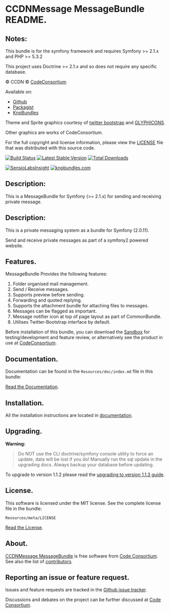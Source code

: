 CCDNMessage MessageBundle README.
=============================


## Notes: 

This bundle is for the symfony framework and requires Symfony >= 2.1.x and PHP >= 5.3.2
  
This project uses Doctrine >= 2.1.x and so does not require any specific database.
  

&copy; CCDN &copy; [CodeConsortium](http://www.codeconsortium.com/)

Available on:
* [Github](http://www.github.com/codeconsortium/CCDNMessageMessageBundle)
* [Packagist](https://packagist.org/packages/codeconsortium/ccdn-message-bundle)
* [KnpBundles](http://knpbundles.com/codeconsortium/CCDNMessageMessageBundle)

Theme and Sprite graphics courtesy of [twitter bootstrap](http://twitter.github.com/bootstrap/index.html) and [GLYPHICONS](http://glyphicons.com/).

Other graphics are works of CodeConsortium.

For the full copyright and license information, please view the [LICENSE](http://github.com/codeconsortium/CCDNMessageMessageBundle/blob/master/Resources/meta/LICENSE) file that was distributed with this source code.

[![Build Status](https://secure.travis-ci.org/codeconsortium/CCDNMessageMessageBundle.png)](https://travis-ci.org/codeconsortium/CCDNMessageMessageBundle) [![Latest Stable Version](https://poser.pugx.org/codeconsortium/ccdn-message-bundle/v/stable.png)](https://packagist.org/packages/codeconsortium/ccdn-message-bundle) [![Total Downloads](https://poser.pugx.org/codeconsortium/ccdn-message-bundle/downloads.png)](https://packagist.org/packages/codeconsortium/ccdn-message-bundle)

[![SensioLabsInsight](https://insight.sensiolabs.com/projects/1cc3942c-57b7-4c6f-8e8b-f74bc4ebb234/big.png)](https://insight.sensiolabs.com/projects/1cc3942c-57b7-4c6f-8e8b-f74bc4ebb234)
[![knpbundles.com](http://knpbundles.com/codeconsortium/CCDNMessageMessageBundle/badge-short)](http://knpbundles.com/codeconsortium/CCDNMessageMessageBundle) 

## Description:

This is a MessageBundle for Symfony (>= 2.1.x) for sending and receiving private message.

## Description:

This is a private messaging system as a bundle for Symfony (2.0.11).

Send and receive private messages as part of a symfony2 powered website.

## Features.

MessageBundle Provides the following features:

1. Folder organised mail management.
2. Send / Receive messages.
3. Supports preview before sending.
4. Forwarding and quoted replying.
5. Supports the attachment bundle for attaching files to messages.
6. Messages can be flagged as important.
7. Message notifier icon at top of page layout as part of CommonBundle.
8. Utilises Twitter-Bootstrap interface by default.

Before installation of this bundle, you can download the [Sandbox](https://github.com/codeconsortium/CCDNSandBox) for testing/development and feature review, or alternatively see the product in use at [CodeConsortium](http://www.codeconsortium.com).

## Documentation.

Documentation can be found in the `Resources/doc/index.md` file in this bundle:

[Read the Documentation](http://github.com/codeconsortium/CCDNMessageMessageBundle/blob/master/Resources/doc/index.md).

## Installation.

All the installation instructions are located in [documentation](http://github.com/codeconsortium/CCDNMessageMessageBundle/blob/master/Resources/doc/install.md).

## Upgrading.

**Warning:**

> Do NOT use the CLI doctrine/symfony console utility to force an update, data will be lost if you do!
> Manually run the sql update in the upgrading docs. Always backup your database before updating.

To upgrade to version 1.1.2 please read the [upgrading to version 1.1.3 guide](http://github.com/codeconsortium/CCDNMessageMessageBundle/blob/v1.1.3/Resources/doc/upgrading_to_1_1_3.md).

## License.

This software is licensed under the MIT license. See the complete license file in the bundle:

	Resources/meta/LICENSE

[Read the License](http://github.com/codeconsortium/CCDNMessageMessageBundle/blob/master/Resources/meta/LICENSE).

## About.

[CCDNMessage MessageBundle](http://github.com/codeconsortium/CCDNMessageMessageBundle) is free software from [Code Consortium](http://www.codeconsortium.com). 
See also the list of [contributors](http://github.com/codeconsortium/CCDNMessageMessageBundle/contributors).

## Reporting an issue or feature request.

Issues and feature requests are tracked in the [Github issue tracker](http://github.com/codeconsortium/CCDNMessageMessageBundle/issues).

Discussions and debates on the project can be further discussed at [Code Consortium](http://www.codeconsortium.com).
